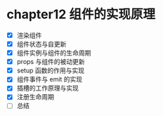 # chapter12 组件的实现原理

- [x] 渲染组件
- [x] 组件状态与自更新
- [x] 组件实例与组件的生命周期
- [x] props 与组件的被动更新
- [x] setup 函数的作用与实现
- [x] 组件事件与 emit 的实现
- [x] 插槽的工作原理与实现
- [x] 注册生命周期
- [ ] 总结
